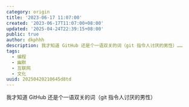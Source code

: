 ```yaml
---
category: origin
title: '2023-06-17 11:07:00'
created: '2023-06-17T11:07:00+08:00'
updated: '2025-04-24T22:39:15+08:00'
public: true
author: dkphhh
description: 我才知道 GitHub 还是个一语双关的词（git 指令人讨厌的男性）……
tags:
  - 编程
  - 幽默
  - 互联网
  - 文化
uuid: 20250420210645d8td
---
```


我才知道 GitHub 还是个一语双关的词（git 指令人讨厌的男性）
